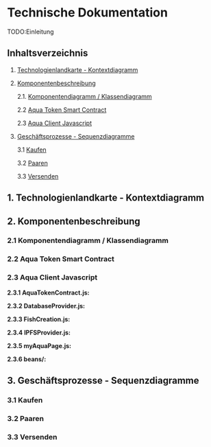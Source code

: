 # Technische Dokumentation
TODO:Einleitung
## Inhaltsverzeichnis
1. [Technologienlandkarte - Kontextdiagramm](#1-technologienlandkarte-kontextdiagramm)
2. [Komponentenbeschreibung](#2-komponentenbeschreibung)

    2.1. [Komponentendiagramm / Klassendiagramm](#21-komponentendiagramm-klassendiagramm)
    
    2.2 [Aqua Token Smart Contract](#22-aqua-token-smart-contract)
    
    2.3 [Aqua Client Javascript](#23-aqua-client-javascript)
3. [Geschäftsprozesse - Sequenzdiagramme](#3-geschäftsprozesse-sequenzdiagramme)

    3.1 [Kaufen](#31-kaufen)

    3.2 [Paaren](#32-paaren)
    
    3.3 [Versenden](#33-versenden)

## 1. Technologienlandkarte - Kontextdiagramm

## 2. Komponentenbeschreibung
### 2.1 Komponentendiagramm / Klassendiagramm

### 2.2 Aqua Token Smart Contract

### 2.3 Aqua Client Javascript
**2.3.1 AquaTokenContract.js:**

**2.3.2 DatabaseProvider.js:**

**2.3.3 FishCreation.js:**

**2.3.4 IPFSProvider.js:**

**2.3.5 myAquaPage.js:**

**2.3.6 beans/:**

## 3. Geschäftsprozesse - Sequenzdiagramme
### 3.1 Kaufen

### 3.2 Paaren

### 3.3 Versenden